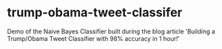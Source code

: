 # trump-obama-tweet-classifer
Demo of the Naive Bayes Classifier built during the blog article 'Building a Trump/Obama Tweet Classifier with 98% accuracy in 1 hour!'
